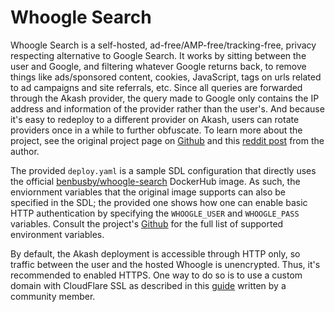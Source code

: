 # Whoogle Search

Whoogle Search is a self-hosted, ad-free/AMP-free/tracking-free, privacy respecting alternative to Google Search. It works by sitting between the user and Google, and filtering whatever Google returns back, to remove things like ads/sponsored content, cookies, JavaScript, tags on urls related to ad campaigns and site referrals, etc. Since all queries are forwarded through the Akash provider, the query made to Google only contains the IP address and information of the provider rather than the user's. And because it's easy to redeploy to a different provider on Akash, users can rotate providers once in a while to further obfuscate. To learn more about the project, see the original project page on [Github](https://github.com/benbusby/whoogle-search) and this [reddit post](https://www.reddit.com/r/selfhosted/comments/ggronz/whoogle_search_a_selfhosted/) from the author.

The provided `deploy.yaml` is a sample SDL configuration that directly uses the official [benbusby/whoogle-search](https://hub.docker.com/r/benbusby/whoogle-search) DockerHub image. As such, the enviornment variables that the original image supports can also be specified in the SDL; the provided one shows how one can enable basic HTTP authentication by specifying the `WHOOGLE_USER` and `WHOOGLE_PASS` variables. Consult the project's [Github](https://github.com/benbusby/whoogle-search) for the full list of supported environment variables.

By default, the Akash deployment is accessible through HTTP only, so traffic between the user and the hosted Whoogle is unencrypted. Thus, it's recommended to enabled HTTPS. One way to do so is to use a custom domain with CloudFlare SSL as described in this [guide](https://teeyeeyang.medium.com/how-to-use-a-custom-domain-with-your-akash-deployment-5916585734a2) written by a community member.